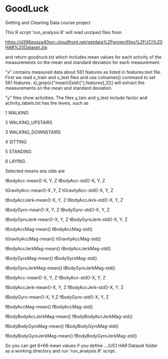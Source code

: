 GoodLuck
========

Getting and Cleaning Data course project

  This R script 'run_analysis.R' will read unziped files from

https://d396qusza40orc.cloudfront.net/getdata%2Fprojectfiles%2FUCI%20HAR%20Dataset.zip

and return goodruck.txt which includes mean values for each activity of the measurements on the mean and standard deviation for each measurement.

  "x" contains measured data about 561 features as listed in features.text file. 
First we read x_train and x_test files and use colnames() command to set 561 features.
x[,grep(c("mean\\(|std\\("),features[,2])] will extract the measurements on the mean and standard deviation.

  "y" files show activities. The files y_tain and y_test include factor and activity_labels.txt has the levels, such as 
  
1 WALKING

2 WALKING_UPSTAIRS

3 WALKING_DOWNSTAIRS

4 SITTING

5 STANDING

6 LAYING.


  Selected means ans stds are
  
tBodyAcc-mean()-X, Y, Z             tBodyAcc-std()-X, Y, Z 

tGravityAcc-mean()-X ,Y, Z          tGravityAcc-std()-X, Y, Z  

tBodyAccJerk-mean()-X, Y, Z         tBodyAccJerk-std()-X, Y, Z

tBodyGyro-mean()-X, Y, Z            tBodyGyro-std()-X, Y, Z

tBodyGyroJerk-mean()-X, Y, Z        tBodyGyroJerk-std()-X, Y, Z

tBodyAccMag-mean()                  tBodyAccMag-std() 

tGravityAccMag-mean()               tGravityAccMag-std()

tBodyAccJerkMag-mean()              tBodyAccJerkMag-std()

tBodyGyroMag-mean()                 tBodyGyroMag-std()

tBodyGyroJerkMag-mean()             tBodyGyroJerkMag-std()

fBodyAcc-mean()-X, Y, Z             fBodyAcc-std()-X, Y, Z

fBodyAccJerk-mean()-X, Y, Z         fBodyAccJerk-std()-X, Y, Z

fBodyGyro-mean()-X, Y,Z             fBodyGyro-std()-X, Y, Z

fBodyAccMag-mean()                  fBodyAccMag-std()

fBodyBodyAccJerkMag-mean()          fBodyBodyAccJerkMag-std()

fBodyBodyGyroMag-mean()             fBodyBodyGyroMag-std()

fBodyBodyGyroJerkMag-mean()         fBodyBodyGyroJerkMag-std()


  So you can get 6*66 mean values if you define .../UCI HAR Dataset folder as a working directory and run 'run_analysis.R' script.
